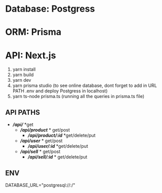 # Database: Postgress
# ORM: Prisma
# API: Next.js

1. yarn install
2. yarn build
3. yarn dev
4. yarn prisma studio (to see online database, dont forget to add in URL PATH .env and deploy Postgress in localhost)
5. yarn ts-node prisma.ts (running all the queries in prisma.ts file)

## API PATHS

- ***/api/***    \*get
    - ***/api/product***    \* get/post
        - ***/api/product/:id***    \*get/delete/put
    - ***/api/user***    \* get/post
        - ***/api/user/:id***    \*get/delete/put
    - ***/api/sell***    \* get/post
        - ***/api/sell/:id***    \* get/delete/put


## ENV
DATABASE_URL="postgresql://<USER>:<PASSWORD><LOCALHOST><PORT>/<DB>"